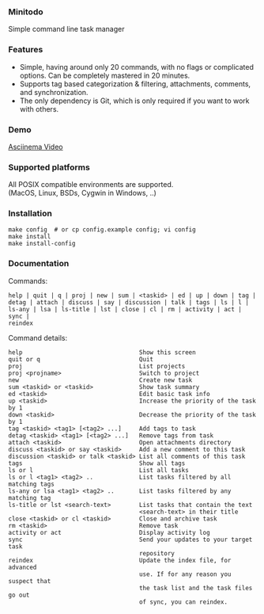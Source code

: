 ### Minitodo
Simple command line task manager

### Features
- Simple, having around only 20 commands, with no flags or
  complicated options. Can be completely mastered in 20 minutes.
- Supports tag based categorization & filtering, attachments,
  comments, and synchronization.
- The only dependency is Git, which is only required if you
  want to work with others.

### Demo
[Asciinema Video](https://asciinema.org/a/mh3BCiHVr9AvC4cihMpw1WAL1)

### Supported platforms
All POSIX compatible environments are supported.  
(MacOS, Linux, BSDs, Cygwin in Windows, ..)

### Installation

    make config  # or cp config.example config; vi config
    make install
    make install-config

### Documentation

Commands:

    help | quit | q | proj | new | sum | <taskid> | ed | up | down | tag |
    detag | attach | discuss | say | discussion | talk | tags | ls | l |
    ls-any | lsa | ls-title | lst | close | cl | rm | activity | act | sync |
    reindex

Command details:

    help                                 Show this screen
    quit or q                            Quit
    proj                                 List projects
    proj <projname>                      Switch to project
    new                                  Create new task
    sum <taskid> or <taskid>             Show task summary
    ed <taskid>                          Edit basic task info
    up <taskid>                          Increase the priority of the task by 1
    down <taskid>                        Decrease the priority of the task by 1
    tag <taskid> <tag1> [<tag2> ...]     Add tags to task
    detag <taskid> <tag1> [<tag2> ...]   Remove tags from task
    attach <taskid>                      Open attachments directory
    discuss <taskid> or say <taskid>     Add a new comment to this task
    discussion <taskid> or talk <taskid> List all comments of this task
    tags                                 Show all tags
    ls or l                              List all tasks
    ls or l <tag1> <tag2> ..             List tasks filtered by all matching tags
    ls-any or lsa <tag1> <tag2> ..       List tasks filtered by any matching tag
    ls-title or lst <search-text>        List tasks that contain the text
                                         <search-text> in their title
    close <taskid> or cl <taskid>        Close and archive task
    rm <taskid>                          Remove task
    activity or act                      Display activity log
    sync                                 Send your updates to your target task
                                         repository
    reindex                              Update the index file, for advanced
                                         use. If for any reason you suspect that
                                         the task list and the task files go out
                                         of sync, you can reindex.
